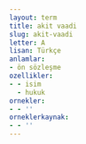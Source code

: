 ```yaml
---
layout: term
title: akit vaadi
slug: akit-vaadi
letter: A
lisan: Türkçe
anlamlar:
- ön sözleşme
ozellikler:
- - isim
  - hukuk
ornekler:
- - ''
orneklerkaynak:
- - ''
---
```

